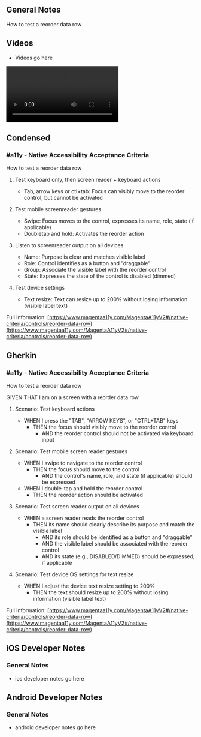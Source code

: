 ## General Notes

How to test a reorder data row

## Videos

- Videos go here
<video controls>
  <source src="media/video/native/button/buttonIosVoiceover.webm" type="video/webm">
  Your browser does not support the video tag.
</video>

## Condensed

### #a11y - Native Accessibility Acceptance Criteria

How to test a reorder data row

1. Test keyboard only, then screen reader + keyboard actions

   - Tab, arrow keys or ctl+tab: Focus can visibly move to the reorder control, but cannot be activated  

2. Test mobile screenreader gestures

   - Swipe: Focus moves to the control, expresses its name, role, state (if applicable)
   - Doubletap and hold: Activates the reorder action

3. Listen to screenreader output on all devices

   - Name: Purpose is clear and matches visible label 
   - Role: Control identifies as a button and ”draggable”
   - Group: Associate the visible label with the reorder control
   - State: Expresses the state of the control is disabled (dimmed)

4. Test device settings

   - Text resize: Text can resize up to 200% without losing information (visible label text)

Full information: [https://www.magentaa11y.com/MagentaA11yV2#/native-criteria/controls/reorder-data-row](https://www.magentaa11y.com/MagentaA11yV2#/native-criteria/controls/reorder-data-row)

## Gherkin

### #a11y - Native Accessibility Acceptance Criteria

How to test a reorder data row

GIVEN THAT I am on a screen with a reorder data row

1. Scenario: Test keyboard actions

   - WHEN I press the "TAB", "ARROW KEYS", or "CTRL+TAB" keys 
      - THEN the focus should visibly move to the reorder control 
         - AND the reorder control should not be activated via keyboard input 

2. Scenario: Test mobile screen reader gestures

   - WHEN I swipe to navigate to the reorder control 
      - THEN the focus should move to the control 
         - AND the control's name, role, and state (if applicable) should be expressed 
   - WHEN I double-tap and hold the reorder control 
      - THEN the reorder action should be activated 

3. Scenario: Test screen reader output on all devices

   - WHEN a screen reader reads the reorder control 
      - THEN its name should clearly describe its purpose and match the visible label 
         - AND its role should be identified as a button and "draggable" 
         - AND the visible label should be associated with the reorder control 
         - AND its state (e.g., DISABLED/DIMMED) should be expressed, if applicable 

4. Scenario: Test device OS settings for text resize

   - WHEN I adjust the device text resize setting to 200% 
      - THEN the text should resize up to 200% without losing information (visible label text)

Full information: [https://www.magentaa11y.com/MagentaA11yV2#/native-criteria/controls/reorder-data-row](https://www.magentaa11y.com/MagentaA11yV2#/native-criteria/controls/reorder-data-row)

## iOS Developer Notes
### General Notes
- ios developer notes go here

## Android Developer Notes
### General Notes
- android developer notes go here
